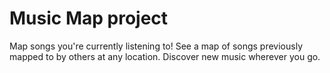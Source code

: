 # Music Map project

Map songs you're currently listening to! See a map of songs previously mapped to by others at any location. Discover new music wherever you go. 
